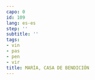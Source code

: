 ```yaml
---
capo: 0
id: 109
lang: es-es
step: ''
subtitle: ''
tags:
- vin
- pas
- pen
- vir
title: MARÍA, CASA DE BENDICIÓN
---
```

